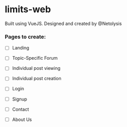 # limits-web 

Built using VueJS. 
Designed and created by @Netolysis

### Pages to create: 

- [ ] Landing 
- [ ] Topic-Specific Forum
- [ ] Individual post viewing
- [ ] Individual post creation
- [ ] Login
- [ ] Signup
- [ ] Contact 
- [ ] About Us

